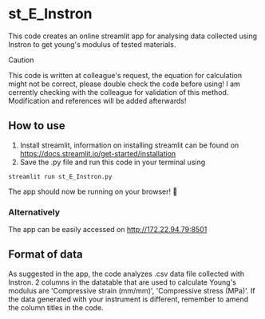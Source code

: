 # st_E_Instron
This code creates an online streamlit app for analysing data collected using Instron to get young's modulus of tested materials. 

> [!CAUTION]
> This code is written at colleague's request, the equation for calculation might not be correct, please double check the code before using! I am cerrently checking with the colleague for validation of this method. Modification and references will be added afterwards!

## How to use
1. Install streamlit, information on installing streamlit can be found on https://docs.streamlit.io/get-started/installation
2. Save the .py file and run this code in your terminal using
```
streamlit run st_E_Instron.py
```
The app should now be running on your browser! :beers:

### Alternatively
The app can be easily accessed on http://172.22.94.79:8501

## Format of data
As suggested in the app, the code analyzes .csv data file collected with Instron. 2 columns in the datatable that are used to calculate Young's modulus are 'Compressive strain (mm/mm)', 'Compressive stress (MPa)'. If the data generated with your instrument is different, remember to amend the column titles in the code.
